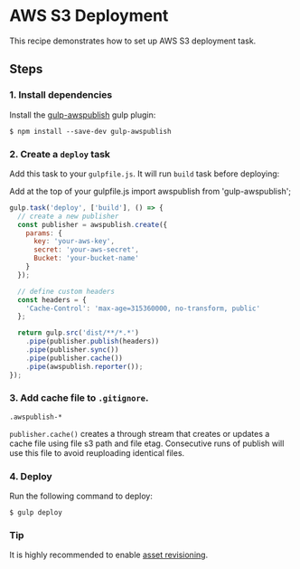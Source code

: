 # AWS S3 Deployment

This recipe demonstrates how to set up AWS S3 deployment task.


## Steps

### 1. Install dependencies

Install the [gulp-awspublish](https://github.com/pgherveou/gulp-awspublish) gulp plugin:

```
$ npm install --save-dev gulp-awspublish
```

### 2. Create a `deploy` task

Add this task to your `gulpfile.js`. It will run `build` task before deploying:

Add at the top of your gulpfile.js
import awspublish from 'gulp-awspublish';

```js
gulp.task('deploy', ['build'], () => {
  // create a new publisher
  const publisher = awspublish.create({
    params: {
      key: 'your-aws-key',
      secret: 'your-aws-secret',
      Bucket: 'your-bucket-name'
    }
  });

  // define custom headers
  const headers = {
    'Cache-Control': 'max-age=315360000, no-transform, public'
  };

  return gulp.src('dist/**/*.*')
    .pipe(publisher.publish(headers))
    .pipe(publisher.sync())
    .pipe(publisher.cache())
    .pipe(awspublish.reporter());
});
```

### 3. Add cache file to `.gitignore`.

```
.awspublish-*
```

`publisher.cache()` creates a through stream that creates or updates a cache file using file s3 path and file etag. Consecutive runs of publish will use this file to avoid reuploading identical files.

### 4. Deploy

Run the following command to deploy:

```
$ gulp deploy
```

###  Tip

It is highly recommended to enable [asset revisioning](asset-revisioning.md).
